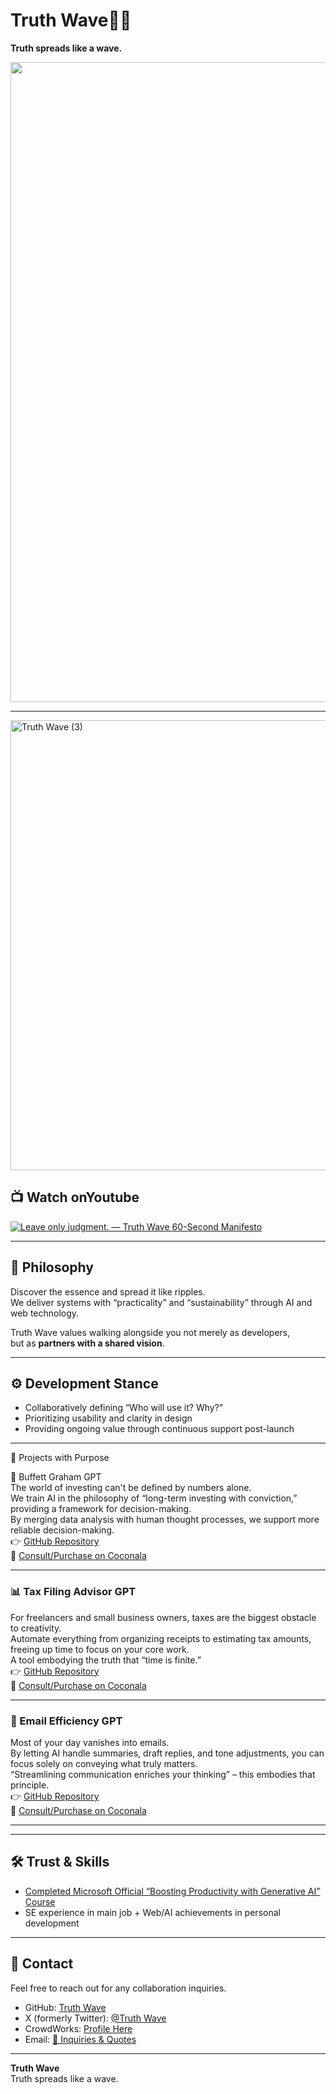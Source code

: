 # Truth Wave🌊✨
**Truth spreads like a wave.**

<p align="center">
<img width="1536" height="1024" alt="ともプログラム便り ビジネス課題を技術で解決する Webアプリ・AI開発エンジニア" src="https://github.com/user-attachments/assets/9392f239-03fc-4229-9bb3-14d5c05f5377" />
</p>

---
<img width="1280" height="720" alt="Truth Wave (3)" src="https://github.com/user-attachments/assets/53ed7b48-299e-494b-b6f5-421abad0ae7c" />

## 📺 Watch onYoutube
[![Leave only judgment. — Truth Wave 60-Second Manifesto](https://github.com/user-attachments/assets/53ed7b48-299e-494b-b6f5-421abad0ae7c)](https://youtu.be/LDevuUGdPAU)

---

## 🌌 Philosophy
Discover the essence and spread it like ripples.  
We deliver systems with “practicality” and “sustainability” through AI and web technology.  

Truth Wave values walking alongside you not merely as developers,  
but as **partners with a shared vision**.  

---

## ⚙️ Development Stance
- Collaboratively defining “Who will use it? Why?”  
- Prioritizing usability and clarity in design  
- Providing ongoing value through continuous support post-launch  

---

🚀 Projects with Purpose

💼 Buffett Graham GPT  
The world of investing can't be defined by numbers alone.  
We train AI in the philosophy of “long-term investing with conviction,” providing a framework for decision-making.  
By merging data analysis with human thought processes, we support more reliable decision-making.  
👉 [GitHub Repository](https://github.com/truthwave/Buffett-Graham-GPTs/tree/main/English)  
🛒 [Consult/Purchase on Coconala](https://coconala.com/contents_market/pictures/cmez6ftdz0sjh6m0h0xdbo1gs)  

---

### 📊 Tax Filing Advisor GPT  
For freelancers and small business owners, taxes are the biggest obstacle to creativity.  
Automate everything from organizing receipts to estimating tax amounts, freeing up time to focus on your core work.  
A tool embodying the truth that “time is finite.”  
👉 [GitHub Repository](https://github.com/truthwave/-Freelance-Tax-Expense-Advisor/tree/main/English)  
🛒 [Consult/Purchase on Coconala](https://coconala.com/contents_market/pictures/cmfhhn9he01pv8n0hj53pku8q)  

---

### 📩 Email Efficiency GPT  
Most of your day vanishes into emails.  
By letting AI handle summaries, draft replies, and tone adjustments, you can focus solely on conveying what truly matters.  
“Streamlining communication enriches your thinking” – this embodies that principle.  
👉 [GitHub Repository](https://github.com/truthwave/mail-efficiency-gpts/tree/main/English)  
🛒 [Consult/Purchase on Coconala](https://coconala.com/contents_market/pictures/cmf3ndqpl00xr6s0houn6itv9)  

---

---

## 🛠 Trust & Skills  
- [Completed Microsoft Official “Boosting Productivity with Generative AI” Course](https://github.com/truthwave/ai-productivity-cert-practical-output/tree/main/English)  
- SE experience in main job + Web/AI achievements in personal development  

---  

## 🤝 Contact  
Feel free to reach out for any collaboration inquiries.

- GitHub: [Truth Wave](https://github.com/truthwave)  
- X (formerly Twitter): [@Truth Wave](https://x.com/Truth__Wave)  
- CrowdWorks: [Profile Here](https://crowdworks.jp/public/employees/6067887)
- Email: [📩 Inquiries & Quotes](mailto:realmadrid71214591@gmail.com)

---

**Truth Wave**  
Truth spreads like a wave.

